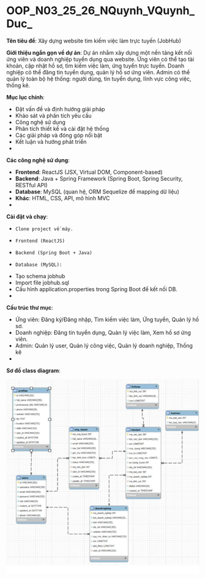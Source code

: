 # OOP_N03_25_26_NQuynh_VQuynh_Duc_
**Tên tiêu đề**: Xây dựng website tìm kiếm việc làm trực tuyến (JobHub)

**Giới thiệu ngắn gọn về dự án**: Dự án nhằm xây dựng một nền tảng kết nối ứng viên và doanh nghiệp tuyển dụng qua website.
Ứng viên có thể tạo tài khoản, cập nhật hồ sơ, tìm kiếm việc làm, ứng tuyển trực tuyến.
Doanh nghiệp có thể đăng tin tuyển dụng, quản lý hồ sơ ứng viên.
Admin có thể quản lý toàn bộ hệ thống: người dùng, tin tuyển dụng, lĩnh vực công việc, thống kê.

**Mục lục chính**: 
-	Đặt vấn đề và định hướng giải pháp
-	Khảo sát và phân tích yêu cầu
-	Công nghệ sử dụng
-	Phân tích thiết kế và cài đặt hệ thống
-	Các giải pháp và đóng góp nổi bật
-	Kết luận và hướng phát triển
-	
**Các công nghệ sử dụng**:
-	**Frontend**: ReactJS (JSX, Virtual DOM, Component-based)
-	**Backend**: Java + Spring Framework (Spring Boot, Spring Security, RESTful API)
-	**Database**: MySQL (quan hệ, ORM Sequelize để mapping dữ liệu)
-	**Khác**: HTML, CSS, API, mô hình MVC
-	
**Cài đặt và chạy**:
-	  Clone project về máy.
-	  Frontend (ReactJS)
-	  Backend (Spring Boot + Java) 
-	  Database (MySQL):
-	Tạo schema jobhub
-	Import file jobhub.sql
-	Cấu hình application.properties trong Spring Boot để kết nối DB.
-	
**Cấu trúc thư mục**: 
-	Ứng viên: Đăng ký/Đăng nhập, Tìm kiếm việc làm, Ứng tuyển, Quản lý hồ sơ.
-	Doanh nghiệp: Đăng tin tuyển dụng, Quản lý việc làm, Xem hồ sơ ứng viên.
-	Admin: Quản lý user, Quản lý công việc, Quản lý doanh nghiệp, Thống kê
-	
**Sơ đồ class diagram**:

![image alt](https://github.com/nuwquynn8305/OOP_N03_25_26_NQuynh_VQuynh_Duc_/blob/b84c372f26edb093841cf86e1d04133c10d1f9ea/classs.jpg?raw=true)
